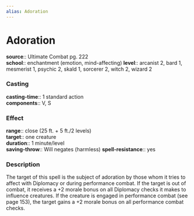 ```yaml
---
alias: Adoration
---
```


# Adoration 

**source**:: Ultimate Combat pg. 222  
**school**:: enchantment (emotion, mind-affecting)
**level**:: arcanist 2, bard 1, mesmerist 1, psychic 2, skald 1, sorcerer 2, witch 2, wizard 2

### Casting 

**casting-time**:: 1 standard action  
**components**:: V, S

### Effect 

**range**:: close (25 ft. + 5 ft./2 levels)  
**target**:: one creature  
**duration**:: 1 minute/level  
**saving-throw**:: Will negates (harmless)
**spell-resistance**:: yes

### Description 

The target of this spell is the subject of adoration by those whom it tries to affect with Diplomacy or during performance combat. If the target is out of combat, it receives a +2 morale bonus on all Diplomacy checks it makes to influence creatures. If the creature is engaged in performance combat (see page 153), the target gains a +2 morale bonus on all performance combat checks.
